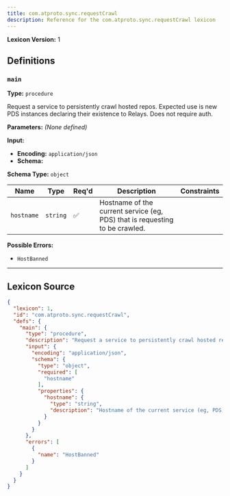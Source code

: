 ```yaml
---
title: com.atproto.sync.requestCrawl
description: Reference for the com.atproto.sync.requestCrawl lexicon
---
```

**Lexicon Version:** 1

## Definitions

<a name="main"></a>
### `main`

**Type:** `procedure`

Request a service to persistently crawl hosted repos. Expected use is new PDS instances declaring their existence to Relays. Does not require auth.

**Parameters:** _(None defined)_

**Input:**

- **Encoding:** `application/json`
- **Schema:**

**Schema Type:** `object`

| Name | Type | Req'd  | Description | Constraints |
|------|------|----------|-------------|-------------|
| `hostname` | `string` | ✅  | Hostname of the current service (eg, PDS) that is requesting to be crawled. |  |
**Possible Errors:**

- `HostBanned`

---

## Lexicon Source
```json
{
  "lexicon": 1,
  "id": "com.atproto.sync.requestCrawl",
  "defs": {
    "main": {
      "type": "procedure",
      "description": "Request a service to persistently crawl hosted repos. Expected use is new PDS instances declaring their existence to Relays. Does not require auth.",
      "input": {
        "encoding": "application/json",
        "schema": {
          "type": "object",
          "required": [
            "hostname"
          ],
          "properties": {
            "hostname": {
              "type": "string",
              "description": "Hostname of the current service (eg, PDS) that is requesting to be crawled."
            }
          }
        }
      },
      "errors": [
        {
          "name": "HostBanned"
        }
      ]
    }
  }
}
```
